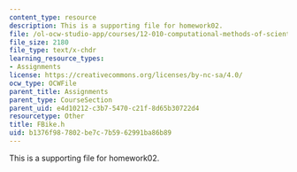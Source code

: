 ```yaml
---
content_type: resource
description: This is a supporting file for homework02.
file: /ol-ocw-studio-app/courses/12-010-computational-methods-of-scientific-programming-fall-2011/b1376f987802be7c7b5962991ba86b89_FBike.h
file_size: 2180
file_type: text/x-chdr
learning_resource_types:
- Assignments
license: https://creativecommons.org/licenses/by-nc-sa/4.0/
ocw_type: OCWFile
parent_title: Assignments
parent_type: CourseSection
parent_uid: e4d10212-c3b7-5470-c21f-8d65b30722d4
resourcetype: Other
title: FBike.h
uid: b1376f98-7802-be7c-7b59-62991ba86b89
---
```

This is a supporting file for homework02.